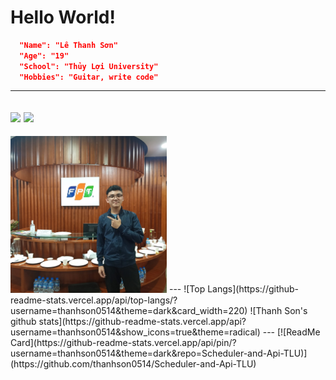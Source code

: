 # Hello World!

```json
  "Name": "Lê Thanh Sơn"
  "Age": "19"
  "School": "Thủy Lợi University"
  "Hobbies": "Guitar, write code"
```
---
[![](https://img.shields.io/badge/facebook-Le%20Thanh%20Son-informational?style=flat&logo=facebook&logoColor=white&color=4b1c8a)](https://facebook.com/lethanhson.wist0514)
[![](https://img.shields.io/badge/guthub-Le%20Thanh%20Son-informational?&logo=github&logoColor=white&color=bf1f1f)](https://github.com/thanhson0514)
---
<img src="https://raw.githubusercontent.com/thanhson0514/thanhson0514/master/123360870_845244772903504_161304580622450696_o.jpg" alt="LeThanhSon" width="250" />
---
![Top Langs](https://github-readme-stats.vercel.app/api/top-langs/?username=thanhson0514&theme=dark&card_width=220) ![Thanh Son's github stats](https://github-readme-stats.vercel.app/api?username=thanhson0514&show_icons=true&theme=radical)
---
[![ReadMe Card](https://github-readme-stats.vercel.app/api/pin/?username=thanhson0514&theme=dark&repo=Scheduler-and-Api-TLU)](https://github.com/thanhson0514/Scheduler-and-Api-TLU)
